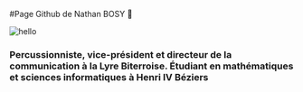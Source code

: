 #Page Github de Nathan BOSY 👋

![hello](https://user-images.githubusercontent.com/104134380/228375622-71ac0ba8-233f-4f17-a690-1476c05afbcb.gif)


### Percussionniste, vice-président et directeur de la communication à la Lyre Biterroise. Étudiant en mathématiques et sciences informatiques à Henri IV Béziers
